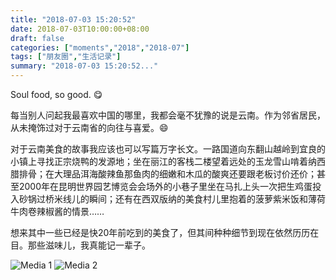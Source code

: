 ```yaml
---
title: "2018-07-03 15:20:52"
date: 2018-07-03T10:00:00+08:00
draft: false
categories: ["moments","2018","2018-07"]
tags: ["朋友圈","生活记录"]
summary: "2018-07-03 15:20:52..."
---
```


Soul food, so good. 😋

每当别人问起我最喜欢中国的哪里，我都会毫不犹豫的说是云南。作为邻省居民，从未掩饰过对于云南省的向往与喜爱。😄

对于云南美食的故事我应该也可以写篇万字长文。一路国道向东翻山越岭到宜良的小镇上寻找正宗烧鸭的发源地；坐在丽江的客栈二楼望着远处的玉龙雪山啃着纳西腊排骨；在大理品洱海酸辣鱼那鱼肉的细嫩和木瓜的酸爽还要跟老板讨价还价；甚至2000年在昆明世界园艺博览会会场外的小巷子里坐在马扎上头一次把生鸡蛋投入砂锅过桥米线儿的瞬间；还有在西双版纳的美食村儿里抱着的菠萝紫米饭和薄荷牛肉卷辣椒酱的情景……

想来其中一些已经是快20年前吃到的美食了，但其间种种细节到现在依然历历在目。那些滋味儿，我真能记一辈子。

![Media 1](/Moments/photos/2018-07-03/201807031520520.jpg)
![Media 2](/Moments/photos/2018-07-03/201807031520521.jpg)

